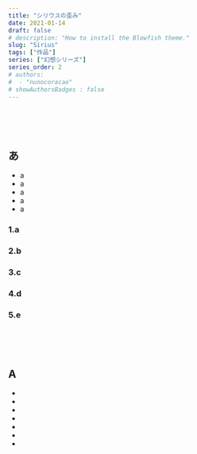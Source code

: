 ```yaml
---
title: "シリウスの歪み"
date: 2021-01-14
draft: false
# description: "How to install the Blowfish theme."
slug: "Sirius"
tags: ["作品"]
series: ["幻想シリーズ"]
series_order: 2
# authors:
#  - "nunocoracao"
# showAuthorsBadges : false 
---
```








<br><br><br>
## あ



- a
- a
- a
- a
- a


### 1.a


### 2.b

### 3.c

### 4.d

### 5.e


<br><br><br>
## A

- 
- 
- 
- 
- 
- 
- 


